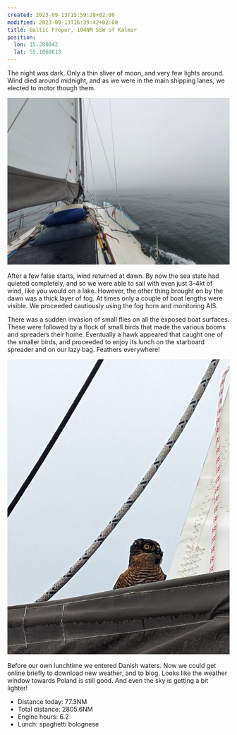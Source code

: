 ```yaml
---
created: 2023-09-13T15:59:28+02:00
modified: 2023-09-13T16:39:42+02:00
title: Baltic Proper, 104NM SSW of Kalmar
position:
  lon: 15.280042
  lat: 55.1068613
---
```


The night was dark. Only a thin sliver of moon, and very few lights around. Wind died around midnight, and as we were in the main shipping lanes, we elected to motor though them.

![Image](../2023/d0c82e11cc44b74d33219f0d4b337a4b.jpg) 

After a few false starts, wind returned at dawn. By now the sea state had quieted completely, and so we were able to sail with even just 3-4kt of wind, like you would on a lake. However, the other thing brought on by the dawn was a thick layer of fog. At times only a couple of boat lengths were visible. We proceeded cautiously using the fog horn and monitoring AIS.

There was a sudden invasion of small flies on all the exposed boat surfaces. These were followed by a flock of small birds that made the various booms and spreaders their home. Eventually a hawk appeared that caught one of the smaller birds, and proceeded to enjoy its lunch on the starboard spreader and on our lazy bag. Feathers everywhere!

![Image](../2023/53c46ddb5336c34fb91d910ecafe28e0.jpg) 

Before our own lunchtime we entered Danish waters. Now we could get online briefly to download new weather, and to blog. Looks like the weather window towards Poland is still good. And even the sky is getting a bit lighter!

* Distance today: 77.3NM
* Total distance: 2805.6NM
* Engine hours: 6.2
* Lunch: spaghetti bolognese
